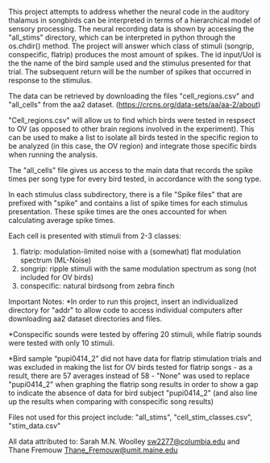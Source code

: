 This project attempts to address whether the neural code in the auditory thalamus in songbirds can be interpreted in terms of a hierarchical model of sensory processing. The neural recording data is shown by accessing the "all_stims" directory, which can be interpreted in python through the os.chdir() method. The project will answer which class of stimuli (songrip, conspecific, flatrip) produces the most amount of spikes. The id input/UoI is the the name of the bird sample used and the stimulus presented for that trial. The subsequent return will be the number of spikes that occurred in response to the stimulus.

The data can be retrieved by downloading the files "cell_regions.csv" and "all_cells" from the aa2 dataset. (https://crcns.org/data-sets/aa/aa-2/about)

"Cell_regions.csv" will allow us to find which birds were tested in respsect to OV (as opposed to other brain regions involved in the experiment). This can be used to make a list to isolate all birds tested in the specific region to be analyzed (in this case, the OV region) and integrate those specific birds when running the analysis.

The "all_cells" file gives us access to the main data that records the spike times per song type for every bird tested, in accordance with the song type.

In each stimulus class subdirectory, there is a file "Spike files" that are prefixed with "spike" and contains a list of spike times for each stimulus presentation. These spike times are the ones accounted for when calculating average spike times.

Each cell is presented with stimuli from 2-3 classes:

1) flatrip: modulation-limited noise with a (somewhat) flat modulation spectrum (ML-Noise)
2) songrip: ripple stimuli with the same modulation spectrum as song (not included for OV birds)
3) conspecific: natural birdsong from zebra finch

Important Notes:
*In order to run this project, insert an individualized directory for "addr" to allow code to access individual computers after downloading aa2 dataset directories and files.

*Conspecific sounds were tested by offering 20 stimuli, while flatrip sounds were tested with only 10 stimuli.

*Bird sample “pupi0414_2” did not have data for flatrip stimulation trials and was excluded in making the list for OV birds tested for flatrip songs
    - as a result, there are 57 averages instead of 58
    - "None" was used to replace "pupi0414_2" when graphing the flatrip song results in order to show a gap to indicate the absence of data for bird subject "pupi0414_2" (and also line up the results when comparing with conspecific song results)

 Files not used for this project include: "all_stims", "cell_stim_classes.csv", "stim_data.csv"

 All data attributed to:
 Sarah M.N. Woolley sw2277@columbia.edu and Thane Fremouw Thane_Fremouw@umit.maine.edu
